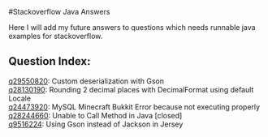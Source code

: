 #Stackoverflow Java Answers

Here I will add my future answers to questions which needs runnable java examples for stackoverflow.

## Question Index:

[q29550820](http://stackoverflow.com/q/29550820/1581725): Custom deserialization with Gson   
[q28130190](http://stackoverflow.com/q/28130190/1581725): Rounding 2 decimal places with DecimalFormat using default Locale   
[q24473920](http://stackoverflow.com/q/24473920/1581725): MySQL Minecraft Bukkit Error because not executing properly   
[q28244660](http://stackoverflow.com/q/28244660/1581725): Unable to Call Method in Java [closed]   
[q9516224](http://stackoverflow.com/q/9516224/1581725): Using Gson instead of Jackson in Jersey   
